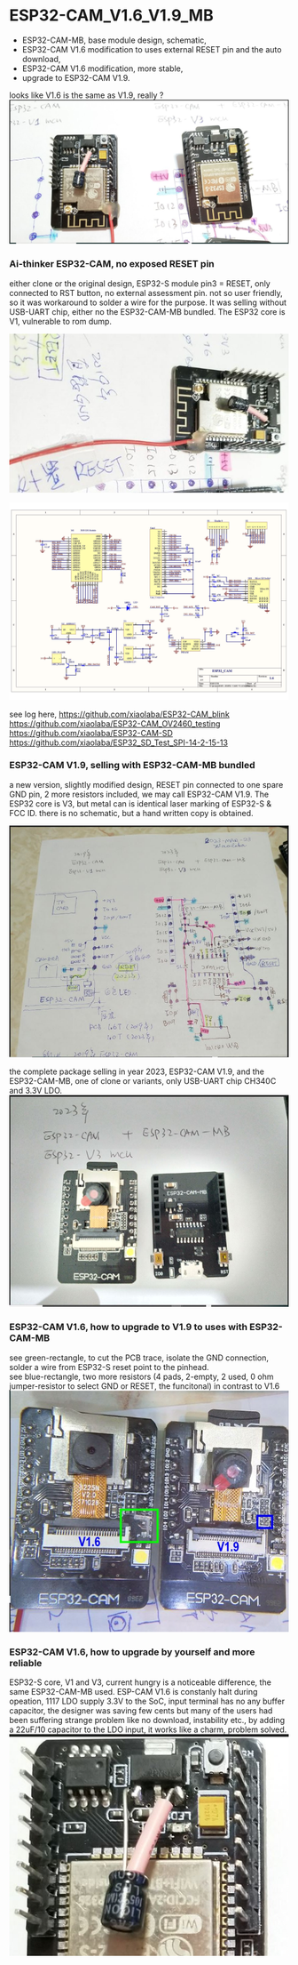 # ESP32-CAM_V1.6_V1.9_MB
* ESP32-CAM-MB, base module design, schematic,  
* ESP32-CAM V1.6 modification to uses external RESET pin and the auto download, 
* ESP32-CAM V1.6 modification, more stable,  
* upgrade to ESP32-CAM V1.9.  

looks like V1.6 is the same as V1.9, really ?  
![ESP32-CAM_V1.6_V1.9_ESP32-S_CAN.JPG](ESP32-CAM_V1.6_V1.9_ESP32-S_CAN.JPG)  


### Ai-thinker ESP32-CAM, no exposed RESET pin  
either clone or the original design, ESP32-S module pin3 = RESET, only connected to RST button, no external assessment pin. not so user friendly, so it was workaround to solder a wire for the purpose. It was selling without USB-UART chip, either no the ESP32-CAM-MB bundled. The ESP32 core is V1, vulnerable to rom dump.  

![ESP32-CAM_V1.6_no_reset_pin.JPG](ESP32-CAM_V1.6_no_reset_pin.JPG)  

![ESP32-CAM_V1.6_SCHEMATIC.jpg](ESP32-CAM_V1.6_SCHEMATIC.jpg)  

see log here, 
https://github.com/xiaolaba/ESP32-CAM_blink  
https://github.com/xiaolaba/ESP32-CAM_OV2460_testing  
https://github.com/xiaolaba/ESP32-CAM-SD  
https://github.com/xiaolaba/ESP32_SD_Test_SPI-14-2-15-13  



### ESP32-CAM V1.9, selling with ESP32-CAM-MB bundled  
a new version, slightly modified design, RESET pin connected to one spare GND pin, 2 more resistors included, we may call ESP32-CAM V1.9. The ESP32 core is V3, but metal can is identical laser marking of ESP32-S & FCC ID. there is no schematic, but a hand written copy is obtained.

![ESP32-CAM_V1.9_schematic.JPG](ESP32-CAM_V1.9_schematic.JPG)  


the complete package selling in year 2023, ESP32-CAM V1.9, and the ESP32-CAM-MB, one of clone or variants, only USB-UART chip CH340C and 3.3V LDO.  
![ESP32-CAM_V1.9_MB.JPG](ESP32-CAM_V1.9_MB.JPG)  


### ESP32-CAM V1.6, how to upgrade to V1.9 to uses with ESP32-CAM-MB
see green-rectangle, to cut the PCB trace, isolate the GND connection, solder a wire from ESP32-S reset point to the pinhead.  
see blue-rectangle, two more resistors (4 pads, 2-empty, 2 used, 0 ohm jumper-resistor to select GND or RESET, the funcitonal) in contrast to V1.6  
![ESP32-CAM_V1.6_V1.9_modification.JPG](ESP32-CAM_V1.6_V1.9_modification.JPG)  


### ESP32-CAM V1.6, how to upgrade by yourself and more reliable  
ESP32-S core, V1 and V3, current hungry is a noticeable difference, the same ESP32-CAM-MB used. ESP-CAM V1.6 is constanly halt during opeation, 1117 LDO supply 3.3V to the SoC, input terminal has no any buffer capacitor, the designer was saving few cents but many of the users had been suffering strange problem like no download, instability etc., by adding a 22uF/10 capacitor to the LDO input, it works like a charm, problem solved.  
![ESP32-CAM_V1.6_upgrade_LDO.JPG](ESP32-CAM_V1.6_upgrade_LDO.JPG)  

